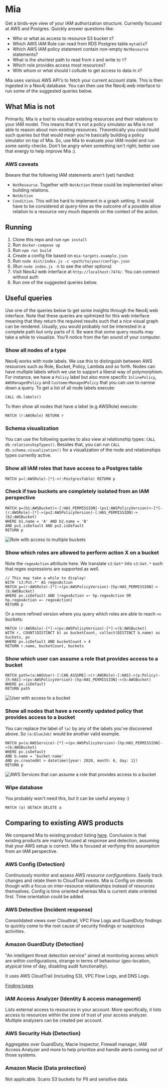 # Mia

Get a birds-eye view of your IAM authorization structure. Currently focused at AWS and Postgres. Quickly answer questions like:

- Who or what as access to resource S3 bucket `X`?
- Which AWS IAM Role can read from RDS Postgres table `mytable`?
- Which AWS IAM policy statement contain non-empty `NotResource` statements?
- What is the shortest path to read from `X` and write to `Y`?
- Which role provides access most resources?
- With whom or what should I collude to get access to data in `X`?

Mia uses various AWS API's to fetch your current account state. This is then ingested in a Neo4j database. You can then use the Neo4j web interface to run some of the suggested queries below.

## What Mia is not

Primarily, Mia is a tool to visualize existing resources and their relations to your IAM model. This means that it's not a policy simulator as Mia is not able to reason about non-existing resources. Theoretically you could build such queries but that would mean you're basically building a policy simulator on top of Mia. So, use Mia to evaluate your IAM model and run some sanity checks. Don't be angry when something isn't right; better use that energy to help improve Mia :).

### AWS caveats

Beware that the following IAM statements aren't (yet) handled:

- `NotResource`. Together with `NotAction` these could be implemented when building relations.
- `NotAction`
- `Condition`. This will be hard to implement in a graph setting. It would have to be considered at query-time as the outcome of a possible allow relation to a resource very much depends on the context of the action.

## Running

1. Clone this repo and run `npm install`
1. Run `docker-compose up`
1. Run `npm run build`
1. Create a config file based on `mia-targets.example.json`
1. Run `node dist/index.js -c <path/to/your/config>.json`
1. (Run `node index.js -h` to see the other options)
1. Visit Neo4J web interface at `http://localhost:7474/`. You can connect without auth
1. Run one of the suggested queries below.

## Useful queries

Use one of the queries below to get some insights through the Neo4j web interface. Note that these queries are opitmized for this web interface meaning that they return the required results such that a nice visual graph can be rendered. Usually, you would probably not be interested in a complete path but only parts of it. Be ware that some query results may take a while to visualize. You'll notice from the fan sound of your computer.

### Show all nodes of a type

Neo4j works with node labels. We use this to distinguish between AWS resources such as Role, Bucket, Policy, Lambda and so forth. Nodes can have multiple labels which we use to support a liberal way of polymorphism. For instance, we have a `Policy` label but also more specific `InlinePolicy`, `AWSManagedPolicy` and `CustomerManagedPolicy` that you can use to narrow down a query. To get a list of all node labels execute:

```cypher
CALL db.labels()
```

To then show all nodes that have a label (e.g AWSRole) execute:

```cypher
MATCH (r:AWSRole) RETURN r
```

### Schema visualization

You can use the following queries to also view al relationship types: `CALL db.relationshipTypes()`. Besides that, you can run `CALL db.schema.visualization()` for a visualization of the node and relationships types currently active.

### Show all IAM roles that have access to a Postgres table

```cypher
MATCH p=(:AWSRole)-[*]->(:PostgresTable) RETURN p
```

### Check if two buckets are completely isolated from an IAM perspective

```cypher
MATCH p=(b1:AWSBucket)<-[:HAS_PERMISSION]-(pv1:AWSPolicyVersion)<-[*]-(r:AWSRole)-[*]->(pv2:AWSPolicyVersion)-[:HAS_PERMISSION]->(b2:AWSBucket)
WHERE b1.name = 'A' AND b2.name = 'B'
AND pv1.isDefault AND pv2.isDefault
RETURN p
```

![Role with access to multiple buckets](./docs/images/role_multiple_buckets_access.png)

### Show which roles are allowed to perform action X on a bucket

Note the `regexAction` attribute here. We translate `s3:Get*` into `s3:Get.*` such that regex expressions are supported as well.

```cypher
// This may take a while to display!
WITH 's3:Put.*' AS regexAction
MATCH p=(r:AWSRole)-[*]->(pv:AWSPolicyVersion)-[hp:HAS_PERMISSION]->(b:AWSBucket)
WHERE pv.isDefault AND (regexAction =~ hp.regexAction OR hp.regexAction =~ regexAction)
RETURN p
```

Or a more refined version where you query which roles are able to reach `>n` buckets:

```cypher
MATCH (r:AWSRole)-[*]->(pv:AWSPolicyVersion)-[*]->(b:AWSBucket)
WITH r, COUNT(DISTINCT b) as bucketCount, collect(DISTINCT b.name) as buckets, pv
WHERE pv.isDefault AND bucketCount > 4
RETURN r.name, bucketCount, buckets
```

### Show which user can assume a role that provides access to a bucket

```cypher
MATCH path=(a:AWSUser)-[:CAN_ASSUME]->(r:AWSRole)-[:HAS]->(p:Policy)-[h:HAS]->(pv:AWSPolicyVersion)-[hp:HAS_PERMISSION]->(b:AWSBucket)
WHERE pv.isDefault
RETURN path
```

![User with access to a bucket](./docs/images/user_access_to_bucket.png)

### Show all nodes that have a recently updated policy that provides access to a bucket

You can replace the label of `(a)` by any of the labels you've discovered above. So `(a:GlueJob)` would be another valid example.

```cypher
MATCH p=(a:AWSService)-[*]->(pv:AWSPolicyVersion)-[hp:HAS_PERMISSION]->(b:AWSBucket)
WHERE pv.isDefault
AND b.name = 'bucket-name'
AND pv.createdAt > datetime({year: 2020, month: 6, day: 1})
RETURN p
```

![AWS Services that can assume a role that provides access to a bucket](./docs/images/aws_service_access_to_bucket.png)

### Wipe database

You probably won't need this, but it can be useful anyway :)

```cypher
MATCH (a) DETACH DELETE a
```

## Comparing to existing AWS products

We compared Mia to existing product listing [here](https://aws.amazon.com/products/security/#AWS_Security.2C_Identity.2C_.26_Compliance_services). Conclusion is that existing products are mainly focused at response and detection, assuming that your AWS setup is correct. Mia is focused at verifying this assumption from an IAM perspective.

### AWS Config (Detection)

Continuously monitor and assess AWS _resource configurations_. Easily track changes and relate them to CloudTrail events. Mia is Config on steroids though with a focus on inter-resource relationships instead of resources themselves. Config is time oriented whereas Mia is current state oriented first. Time orientation could be added.

### AWS Detective (Incident response)

Consolidated views over Cloudtrail, VPC Flow Logs and GuardDuty findings to quickly come to the root cause of security findings or suspicious activities.

### Amazon GuardDuty (Detection)

"An intelligent threat detection service" aimed at monitoring access which are within configurations, strange in terms of behaviour (geo-location, atypical time of day, disabling audit functionality).

It uses AWS CloudTrail (including S3), VPC Flow Logs, and DNS Logs.

[Finding types](https://docs.aws.amazon.com/guardduty/latest/ug/guardduty_finding-types-active.html)

### IAM Access Analyzer (Identity & access management)

Lists external access to resources in your account. More specifically, it lists access to resources within the zone of trust of your access analyzer. Multiple analyzers can be created per account.

### AWS Security Hub (Detection)

Aggregates over GuardDuty, Macie Inspector, Firewall manager, IAM Access Analyzer and more to help prioritize and handle alerts coming out of those systems.

### Amazon Macie (Data protection)

Not applicable. Scans S3 buckets for PII and sensitive data.
